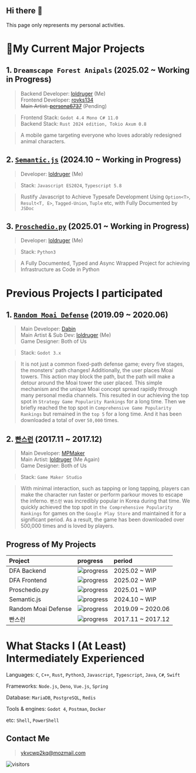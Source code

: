 ## Hi there 👋
This page only represents my personal activities. 

# 🔭My Current Major Projects
## 1. `Dreamscape Forest Anipals` (2025.02 ~ Working in Progress)
> Backend Developer: [loldruger](https://github.com/loldruger) (Me)</br>
> Frontend Developer: [rovks134](https://github.com/rovks134)</br>
> ~~Main Artist: [persona6737](https://github.com/Kim-Tae-yeon)~~ (Pending)

> Frontend Stack: `Godot 4.4 Mono C# 11.0`</br>
> Backend Stack: `Rust 2024 edition, Tokio Axum 0.8`

> A mobile game targeting everyone who loves adorably redesigned animal characters. 

## 2. [`Semantic.js`](https://github.com/loldruger/semantic.js) (2024.10 ~ Working in Progress) 
> Developer: [loldruger](https://github.com/loldruger) (Me)

> Stack: `Javascript ES2024`, `Typescript 5.8`

> Rustify Javascript to Achieve Typesafe Development Using `Option<T>`, `Result<T, E>`, `Tagged-Union`, `Tuple` etc, with Fully Documented by `JSDoc`

## 3. [`Proschedio.py`](https://github.com/loldruger/proschedio) (2025.01 ~ Working in Progress)
> Developer: [loldruger](https://github.com/loldruger) (Me)

> Stack: `Python3`

> A Fully Documented, Typed and Async Wrapped Project for achieving Infrastructure as Code in Python 

# Previous Projects I participated
## 1. [`Random Moai Defense`](https://play.google.com/store/apps/details?id=com.davin.moai) (2019.09 ~ 2020.06)
> Main Developer: [Dabin](https://github.com/MyNameIsDabin)</br>
> Main Artist & Sub Dev: [loldruger](https://github.com/loldruger) (Me)</br>
> Game Designer: Both of Us

> Stack: `Godot 3.x`

> It is not just a common fixed-path defense game; every five stages, the monsters' path changes! Additionally, the user places Moai towers. This action may block the path, but the path will make a detour around the Moai tower the user placed. This simple mechanism and the unique Moai concept spread rapidly through many personal media channels. This resulted in our achieving the top spot in `Strategy Game Popularity Rankings` for a long time. Then we briefly reached the top spot in `Comprehensive Game Popularity Rankings` but remained in the `top 5` for a long time. And it has been downloaded a total of over `50,000` times.

## 2. [`빤스런`](https://play.google.com/store/apps/details?id=com.mpmaker.onepark) (2017.11 ~ 2017.12)
> Main Developer: [MPMaker](https://play.google.com/store/apps/dev?id=7302400084345857961)</br>
> Main Artist: [loldruger](https://github.com/loldruger) (Me Again)</br>
> Game Designer: Both of Us

> Stack: `Game Maker Studio`

> With minimal interaction, such as tapping or long tapping, players can make the character run faster or perform parkour moves to escape the inferno. `빤스런` was incredibly popular in Korea during that time. We quickly achieved the top spot in `the Comprehensive Popularity Rankings` for games on the `Google Play Store` and maintained it for a significant period. As a result, the game has been downloaded over 500,000 times and is loved by players.

## Progress of My Projects

|Project|progress| period |
|:--|:--|:-- |
|DFA Backend| ![progress](https://progress-bar.xyz/0/)| 2025.02 ~ WIP
|DFA Frontend| ![progress](https://progress-bar.xyz/20/)| 2025.02 ~ WIP
|Proschedio.py | ![progress](https://progress-bar.xyz/10/) | 2025.01 ~ WIP
|Semantic.js| ![progress](https://progress-bar.xyz/33/)| 2024.10 ~ WIP
|Random Moai Defense | ![progress](https://progress-bar.xyz/100/) | 2019.09 ~ 2020.06
|빤스런 | ![progress](https://progress-bar.xyz/100/) | 2017.11 ~ 2017.12

# What Stacks I (At Least) Intermediately Experienced 
Languages: `C`, `C++`, `Rust`, `Python3`, `Javascript`, `Typescript`, `Java`, `C#`, `Swift`

Frameworks: `Node.js`, `Deno`, `Vue.js`, `Spring`

Database: `MariaDB`, `PostgreSQL`, `Redis`

Tools & engines: `Godot 4`, `Postman`, `Docker`

etc: `Shell`, `PowerShell`

## Contact Me
> ykvcwp2kq@mozmail.com

![visitors](https://visitor-badge.glitch.me/badge?page_id=loldruger&left_color=green&right_color=red)

<!--
**loldruger/loldruger** is a ✨ _special_ ✨ repository because its `README.md` (this file) appears on your GitHub profile.

Here are some ideas to get you started:

- 🔭 I’m currently working on ...
- 🌱 I’m currently learning ...
- 👯 I’m looking to collaborate on ...
- 🤔 I’m looking for help with ...
- 💬 Ask me about ...
- 📫 How to reach me: ...
- 😄 Pronouns: ...
- ⚡ Fun fact: ...
-->
